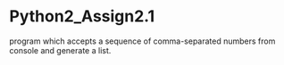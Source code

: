 # Python2_Assign2.1
program which accepts a sequence of comma-separated numbers from console and generate a list.
